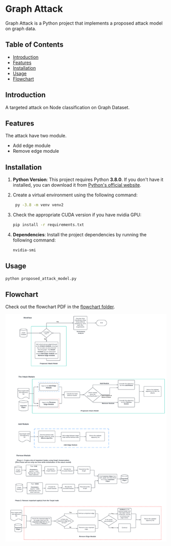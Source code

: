 # Graph Attack

Graph Attack is a Python project that implements a proposed attack model on graph data. 

## Table of Contents

- [Introduction](#introduction)
- [Features](#features)
- [Installation](#installation)
- [Usage](#usage)
- [Flowchart](#flowchart)


## Introduction

A targeted attack on Node classification on Graph Dataset.

## Features

The attack have two module.

- Add edge module
- Remove edge module

## Installation

1. **Python Version**: This project requires Python **3.8.0**. If you don't have it installed, you can download it from [Python's official website](https://www.python.org/downloads/release/python-380/).
2. Create a virtual environment using the following command:
   ```bash
    py -3.8 -m venv venv2
   ```
3. Check the appropriate CUDA version if you have nvidia GPU:
   ```bash
   pip install -r requirements.txt
   ```
   
5. **Dependencies**: Install the project dependencies by running the following command:

   ```bash
   nvidia-smi
   ```
   
   
## Usage
   ```bash
   python proposed_attack_model.py
   ```

## Flowchart

Check out the flowchart PDF in the [flowchart folder](./flowchart/).

[![Flowchart](./flowchart/Graph_Attack_Module.png)](./flowchart/Graph_Attack_Module.pdf)




